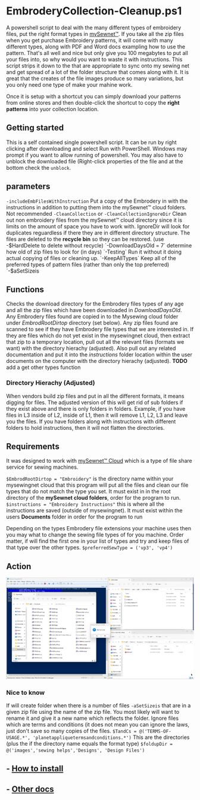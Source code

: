 # EmbroderyCollection-Cleanup.ps1

A powershell script to deal with the many different types of embroidery files, put the right format types in [mySewnet™](https://mysewnet.com/).  If you take all the zip files when you get purchase Embroidery patterns, it will come with many different types, along with PDF and Word docs exampling how to use the pattern.  That's all well and nice but only give you 100 megabytes to put all your files into, so why would you want to waste it with instructions. This script strips it down to the that are appropriate to sync onto my sewing net and get spread of a lot of the folder structure that comes along with it.  It is great that the creates of the file images produce so many variations, but you only need one type of make your mahine work.

Once it is setup with a shortcut you can simply download your patterns from online stores and then double-click the shortcut to copy the **right patterns** into yuor collection location.

## Getting started
This is a self contained single powershell script.  It can be run by right clicking after downloading and select Run with PowerShell.  Windows may prompt if you want to allow running of powershell.  You may also have to unblock the downloaded file (Right-click properties of the file and at the bottom check the `unblock`.


## parameters
`-includeEmbFilesWithInstruction` Put a copy of the Embrodery in with the instructions in addition to putting them into the mySewnet™ cloud folders.  Not recommended
`-CleanCollection` or `-CleanCollectionIgnoreDir`  Clean out non embroidery files from the mySewnet™ cloud directory since it is limits on the amount of space you have to work with.  IgnoreDir will look for duplicates reguardless if there they are in different directory structure.  The files are deleted to the **recycle bin** so they can be restored. (use -$HardDelete to delete without recycle)
`-DownloadDaysOld = 7`  determine how old of zip files to look for (in days) 
`-Testing`  Run it without it doing actual copying of files or cleaning up.
`-KeepAllTypes` Keep all of the preferred types of pattern files (rather than only the top preferred)
`-$aSetSizeis

## Functions

Checks the download directory for the Embrodery files types of any age and all the zip files which have been downloaded in *DownloadDaysOld*.  
Any Embrodery files found are copied in to the Mysewing cloud folder under *EmbrodRootDirtop* directory (set below).
Any zip files found are scanned to see if they have Embrodery file types that we are interested in.  If they are files which do not yet exist in the
mysewingnet cloud, then extract that zip to a temporary location, pull out all the relevant files (formats we want) with the directory hierachy (adjusted).  Also pull out any related documentation and put it into the *instructions* folder location within the user documents on the computer with the directory hierachy (adjusted).
**TODO** add a get other types function

### Directory Hierachy (Adjusted)
When vendors build zip files and put in all the different formats, it means digging for files.  The adjusted version of this will get rid of sub folders if they exist above and there is only folders in folders.  Example, if you have files in L3 inside of L2, inside of L1, then it will remove L1, L2, L3 and leave you the files.  If you have folders along with instructions with different folders to hold instructions, then it will not flatten the directories.

## Requirements

It was designed to work with [mySewnet™ Cloud](https://cloud.mysewnet.com/) which is a type of file share service for sewing machines.

`$EmbrodRootDirtop = "Embroidery"` is the directory name within your mysewingnet cloud that this program will put all the files and clean our file types that do not match the type you set.  It must exist in in the root directory of the **mySewnet cloud folders**, order for the program to run.
`$instructions = "Embroidery Instructions"`  this is where all the instructions are saved (outside of mysewingnet).  It must exist within the users **Documents** folder in order for the program to run

Depending on the types Embrodery file extensions your machine uses then you may what to change the sewing file types of for you machine.  Order matter, if will find the first one in your list of types and try and keep files of that type over the other types.
`$preferredSewType = ('vp3', 'vp4')`

## Action
![powershell running](docs/images/explorer_2022-12-26_17-32-05.gif)

### Nice to know

If will create folder when there is a number of files `-aSetSizeis` that are in a given zip file using the name of the zip file.  You most likely will want to rename it and give it a new name which reflects the folder.
Ignore files which are terms and conditions (it does not mean you can ignore the laws, just don't save so many copies of the files.
`$TandCs = @('TERMS-OF-USAGE.*', 'planetappliquetermsandconditions.*')`
This are the directories (plus the if the directory name equals the format type)
`$foldupDir = @('images','sewing helps','Designs', 'Design Files')`

## - [How to install](docs/How-to-Install.md)
## - [Other docs](docs/)

